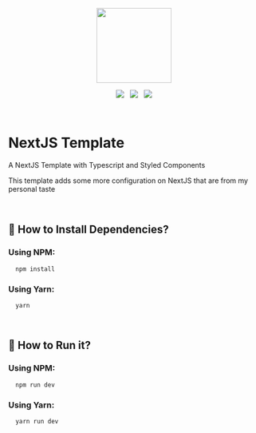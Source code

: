 <p align="center">
    <img src="./public/favicon.ico" style='width: 150px'/>
  <p align='center'>
     <img src="https://img.shields.io/badge/Framework-NextJS-lightgrey" />
     &nbsp;
     <img src="https://img.shields.io/badge/Language-TypeScript-blue" />
     &nbsp;
     <img src="https://img.shields.io/badge/Style-Styled%20Components-green"/>
  </p>
</p>

<br/>

# NextJS Template

A NextJS Template with Typescript and Styled Components

This template adds some more configuration on NextJS that are from my personal taste

<br/>

## 💾 How to Install Dependencies?

### Using NPM:

```
  npm install
```

### Using Yarn:

```
  yarn
```

<br/>

## 🚀 How to Run it?

### Using NPM:

```
  npm run dev
```

### Using Yarn:

```
  yarn run dev
```
